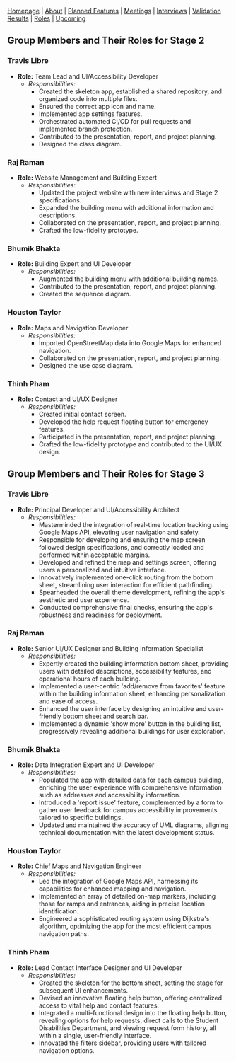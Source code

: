 [Homepage](index.md) | [About](about.md) | [Planned Features](features.md) | [Meetings](meetings.md) | [Interviews](interviews.md) | [Validation Results](validation.md) | [Roles](roles.md) | [Upcoming](upcoming.md)

## Group Members and Their Roles for Stage 2

### Travis Libre
- **Role:** Team Lead and UI/Accessibility Developer
  - *Responsibilities:*
    - Created the skeleton app, established a shared repository, and organized code into multiple files.
    - Ensured the correct app icon and name.
    - Implemented app settings features.
    - Orchestrated automated CI/CD for pull requests and implemented branch protection.
    - Contributed to the presentation, report, and project planning.
    - Designed the class diagram.

### Raj Raman
- **Role:** Website Management and Building Expert
  - *Responsibilities:*
    - Updated the project website with new interviews and Stage 2 specifications.
    - Expanded the building menu with additional information and descriptions.
    - Collaborated on the presentation, report, and project planning.
    - Crafted the low-fidelity prototype.

### Bhumik Bhakta
- **Role:** Building Expert and UI Developer
  - *Responsibilities:*
    - Augmented the building menu with additional building names.
    - Contributed to the presentation, report, and project planning.
    - Created the sequence diagram.

### Houston Taylor
- **Role:** Maps and Navigation Developer
  - *Responsibilities:*
    - Imported OpenStreetMap data into Google Maps for enhanced navigation.
    - Collaborated on the presentation, report, and project planning.
    - Designed the use case diagram.

### Thinh Pham
- **Role:** Contact and UI/UX Designer
  - *Responsibilities:*
    - Created initial contact screen.
    - Developed the help request floating button for emergency features.
    - Participated in the presentation, report, and project planning.
    - Crafted the low-fidelity prototype and contributed to the UI/UX design.
   
## Group Members and Their Roles for Stage 3

### Travis Libre
- **Role:** Principal Developer and UI/Accessibility Architect
  - *Responsibilities:*
    - Masterminded the integration of real-time location tracking using Google Maps API, elevating user navigation and safety.
    - Responsible for developing and ensuring the map screen followed design specifications, and correctly loaded and performed within acceptable margins.
    - Developed and refined the map and settings screen, offering users a personalized and intuitive interface.
    - Innovatively implemented one-click routing from the bottom sheet, streamlining user interaction for efficient pathfinding.
    - Spearheaded the overall theme development, refining the app's aesthetic and user experience.
    - Conducted comprehensive final checks, ensuring the app's robustness and readiness for deployment.

### Raj Raman
- **Role:** Senior UI/UX Designer and Building Information Specialist
  - *Responsibilities:*
    - Expertly created the building information bottom sheet, providing users with detailed descriptions, accessibility features, and operational hours of each building.
    - Implemented a user-centric 'add/remove from favorites' feature within the building information sheet, enhancing personalization and ease of access.
    - Enhanced the user interface by designing an intuitive and user-friendly bottom sheet and search bar.
    - Implemented a dynamic 'show more' button in the building list, progressively revealing additional buildings for user exploration.

### Bhumik Bhakta
- **Role:** Data Integration Expert and UI Developer
  - *Responsibilities:*
    - Populated the app with detailed data for each campus building, enriching the user experience with comprehensive information such as addresses and accessibility information.
    - Introduced a 'report issue' feature, complemented by a form to gather user feedback for campus accessibility improvements tailored to specific buildings.
    - Updated and maintained the accuracy of UML diagrams, aligning technical documentation with the latest development status.

### Houston Taylor
- **Role:** Chief Maps and Navigation Engineer
  - *Responsibilities:*
    - Led the integration of Google Maps API, harnessing its capabilities for enhanced mapping and navigation.
    - Implemented an array of detailed on-map markers, including those for ramps and entrances, aiding in precise location identification.
    - Engineered a sophisticated routing system using Dijkstra's algorithm, optimizing the app for the most efficient campus navigation paths.

### Thinh Pham
- **Role:** Lead Contact Interface Designer and UI Developer
  - *Responsibilities:*
    - Created the skeleton for the bottom sheet, setting the stage for subsequent UI enhancements.
    - Devised an innovative floating help button, offering centralized access to vital help and contact features.
    - Integrated a multi-functional design into the floating help button, revealing options for help requests, direct calls to the Student Disabilities Department, and viewing request form history, all within a single, user-friendly interface.
    - Innovated the filters sidebar, providing users with tailored navigation options.
